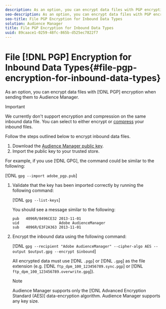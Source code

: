 ```yaml
---
description: As an option, you can encrypt data files with PGP encryption when sending them to Audience Manager.
seo-description: As an option, you can encrypt data files with PGP encryption when sending them to Audience Manager.
seo-title: File PGP Encryption for Inbound Data Types
solution: Audience Manager
title: File PGP Encryption for Inbound Data Types
uuid: 89caace1-0259-48fc-865b-d525ec7822f7
---
```


# File [!DNL PGP] Encryption for Inbound Data Types{#file-pgp-encryption-for-inbound-data-types}

As an option, you can encrypt data files with [!DNL PGP] encryption when sending them to Audience Manager.

<!-- c_encryption.xml -->

>[!IMPORTANT]
>
>We currently don't support encryption and compression on the same inbound data file. You can select to either encrypt or [compress](../../../integration/sending-audience-data/batch-data-transfer-explained/inbound-file-compression.md#concept_7D6FA8BA759143EFBEDB16589BF6EC40) your inbound files.

Follow the steps outlined below to encrypt inbound data files.

1. Download the [Audience Manager public key](./assets/adobe_pgp.pub).
1. Import the public key to your trusted store.

For example, if you use [!DNL GPG], the command could be similar to the following:

[!DNL `gpg --import adobe_pgp.pub`]

1. Validate that the key has been imported correctly by running the following command:

    [!DNL `gpg --list-keys`]

    You should see a message similar to the following:

      ```
      pub   4096R/8496CE32 2013-11-01
      uid                  Adobe AudienceManager
      sub   4096R/E3F2A363 2013-11-01
      
      ```

1. Encrypt the inbound data using the following command:

   [!DNL `gpg --recipient "Adobe AudienceManager" --cipher-algo AES --output $output.gpg --encrypt $inbound`]

   All encrypted data must use [!DNL `.pgp`] or [!DNL `.gpg`] as the file extension (e.g. [!DNL `ftp_dpm_100_123456789.sync.pgp`] or [!DNL `ftp_dpm_100_123456789.overwrite.gpg`]).

   >[!NOTE]
   >
   >Audience Manager supports only the [!DNL Advanced Encryption Standard (AES)] data-encryption algorithm. Audience Manager supports any key size.